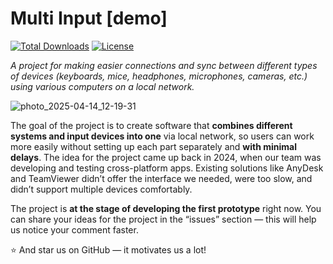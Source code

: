 <h1>Multi Input [demo]</h1>

[![Total Downloads](https://poser.pugx.org/SamanuelAdmin/MultiInput/d/total.svg)](https://packagist.org/packages/SamanuelAdmin/MultiInput)
[![License](https://poser.pugx.org/SamanuelAdmin/MultiInput/license.svg)](https://packagist.org/packages/SamanuelAdmin/MultiInput)


<i>A project for making easier connections and sync between different types of devices (keyboards, mice, headphones, microphones, cameras, etc.) using various computers on a local network.</i>

![photo_2025-04-14_12-19-31](https://github.com/user-attachments/assets/0867071d-6c2e-4cd8-8e0d-af534a3bb9f7)

<p>
The goal of the project is to create software that <strong>combines different systems and input devices into one</strong> via local network, so users can work more easily without setting up each part separately and <strong>with minimal delays</strong>.
The idea for the project came up back in 2024, when our team was developing and testing cross-platform apps. Existing solutions like AnyDesk and TeamViewer didn’t offer the interface we needed, were too slow, and didn’t support multiple devices comfortably.
</p>
<p>The project is <strong>at the stage of developing the first prototype</strong> right now. You can share your ideas for the project in the “issues” section — this will help us notice your comment faster.</p>


:star: And star us on GitHub — it motivates us a lot!
